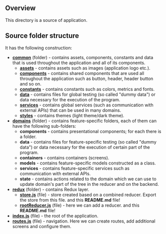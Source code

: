 ## Overview

This directory is a source of application.

## Source folder structure

It has the following construction:
- **[common](/src/common)** (folder) - contains assets, components, constants and data that is used throughout the application and all of its components.
    - **[assets](/src/common/assets)** - contains assets such as images (application logo etc.).
    - **[components](/src/common/components)** - contains shared components that are used all throughout the application such as button, header, header button and so on.
    - **[constants](/src/common/constants)** - contains constants such as colors, metrics and fonts.
    - **[data](/src/common/data)** - contains files for global testing (so called "dummy data") or data necessary for the execution of the program.
    - **[services](/src/common/services)** - contains global services (such as communication with external APIs) that can be used in many domains.
    - **[styles](/src/common/styles)** - contains themes (light theme/dark theme).
- **[domains](/src/domains)** (folder) - contains feature-specific folders, each of them can have the following sub-folders:
    - **components** - contains presentational components; for each there is a folder.
    - **data** - contains files for feature-specific testing (so called "dummy data") or data necessary for the execution of certain part of the program.
    - **containers** - contains containers (screens).
    - **models** - contains feature-specific models constructed as a class.
    - **services** - contains feature-specific services such as communication with external APIs.
    - **state** - contains actions related to the domain which we can use to update domain's part of the tree in the reducer and on the backend.
- **[redux](/src/redux)** (folder) - contains Redux layer.
    - **[store.js](/src/redux/store.js)** (file) - store created based on a combined reducer. Export the store from this file.
and this **README.md** file!
    - **[rootReducer.js](/src/redux/rootReducer.js)** (file) - here we can add a reducer.
and this **README.md** file!
- **[index.js](/src/index.js)** (file) - the root of the application.
- **[routes.js](/src/routes.js)** (file) - navigation. Here we can create routes, add additional screens and configure them.
